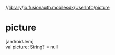 //[library](../../../index.md)/[io.fusionauth.mobilesdk](../index.md)/[UserInfo](index.md)/[picture](picture.md)

# picture

[androidJvm]\
val [picture](picture.md): [String](https://kotlinlang.org/api/core/kotlin-stdlib/kotlin/-string/index.html)? = null